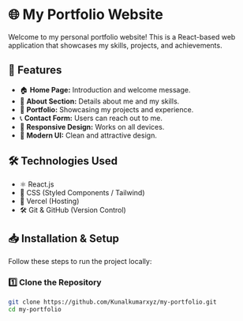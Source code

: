 # 🌐 My Portfolio Website

Welcome to my personal portfolio website! This is a React-based web application that showcases my skills, projects, and achievements.

## 📌 Features
- 🏠 **Home Page:** Introduction and welcome message.
- 👤 **About Section:** Details about me and my skills.
- 💼 **Portfolio:** Showcasing my projects and experience.
- 📞 **Contact Form:** Users can reach out to me.
- 📱 **Responsive Design:** Works on all devices.
- 🎨 **Modern UI:** Clean and attractive design.

## 🛠️ Technologies Used
- ⚛️ React.js
- 🎨 CSS (Styled Components / Tailwind)
- 🚀 Vercel (Hosting)
- 🛠️ Git & GitHub (Version Control)

## 📥 Installation & Setup
Follow these steps to run the project locally:

### 1️⃣ Clone the Repository
```bash
git clone https://github.com/Kunalkumarxyz/my-portfolio.git
cd my-portfolio
